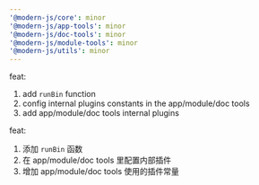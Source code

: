 ```yaml
---
'@modern-js/core': minor
'@modern-js/app-tools': minor
'@modern-js/doc-tools': minor
'@modern-js/module-tools': minor
'@modern-js/utils': minor
---
```


feat:

1. add `runBin` function
2. config internal plugins constants in the app/module/doc tools
3. add app/module/doc tools internal plugins

feat:

1. 添加 `runBin` 函数
2. 在 app/module/doc tools 里配置内部插件
3. 增加 app/module/doc tools 使用的插件常量
